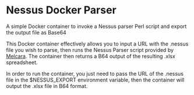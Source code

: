 # Nessus Docker Parser
A simple Docker container to invoke a Nessus parser Perl script and export the output file as Base64

This Docker container effectively allows you to input a URL with the .nessus file you wish to parse, then runs the Nessus Parser script provided by [Melcara](http://melcara.com). The container then returns a B64 output of the resulting .xlsx spreadsheet.

In order to run the container, you just need to pass the URL of the .nessus file in the $NESSUS_EXPORT environment variable, then the container will output the .xlsx file in B64 format.